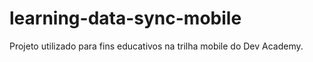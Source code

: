 # learning-data-sync-mobile

Projeto utilizado para fins educativos na trilha mobile do Dev Academy.

